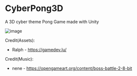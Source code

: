 # CyberPong3D
 A 3D cyber theme Pong Game made with Unity
 
 ![image](https://user-images.githubusercontent.com/60242731/164145494-170cfe0b-dea9-4b6a-8212-78bbb63fddb5.png)

Credit(Assets):
- Ralph - https://gamedev.lu/

Credit(Music):
- nene - https://opengameart.org/content/boss-battle-2-8-bit
